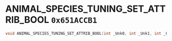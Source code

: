 # ANIMAL_SPECIES_TUNING_SET_ATTRIB_BOOL `0x651ACCB1`

```cpp
void ANIMAL_SPECIES_TUNING_SET_ATTRIB_BOOL(int _Unk0, int _Unk1, int _Unk2, int _Unk3);
```